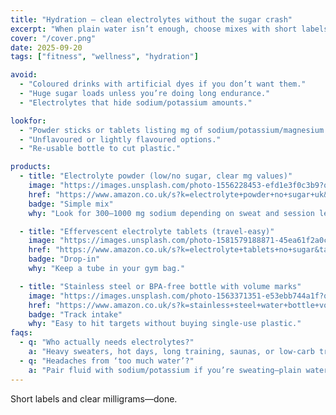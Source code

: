 ```yaml
---
title: "Hydration — clean electrolytes without the sugar crash"
excerpt: "When plain water isn’t enough, choose mixes with short labels and sensible sodium."
cover: "/cover.png"
date: 2025-09-20
tags: ["fitness", "wellness", "hydration"]

avoid:
  - "Coloured drinks with artificial dyes if you don’t want them."
  - "Huge sugar loads unless you’re doing long endurance."
  - "Electrolytes that hide sodium/potassium amounts."

lookfor:
  - "Powder sticks or tablets listing mg of sodium/potassium/magnesium."
  - "Unflavoured or lightly flavoured options."
  - "Re-usable bottle to cut plastic."

products:
  - title: "Electrolyte powder (low/no sugar, clear mg values)"
    image: "https://images.unsplash.com/photo-1556228453-efd1e3f0c3b9?q=80&w=1200"
    href: "https://www.amazon.co.uk/s?k=electrolyte+powder+no+sugar+uk&tag=wildandwell0c-21"
    badge: "Simple mix"
    why: "Look for 300–1000 mg sodium depending on sweat and session length."

  - title: "Effervescent electrolyte tablets (travel-easy)"
    image: "https://images.unsplash.com/photo-1581579188871-45ea61f2a0c8?q=80&w=1200"
    href: "https://www.amazon.co.uk/s?k=electrolyte+tablets+no+sugar&tag=wildandwell0c-21"
    badge: "Drop-in"
    why: "Keep a tube in your gym bag."

  - title: "Stainless steel or BPA-free bottle with volume marks"
    image: "https://images.unsplash.com/photo-1563371351-e53ebb744a1f?q=80&w=1200"
    href: "https://www.amazon.co.uk/s?k=stainless+steel+water+bottle+volume+markers&tag=wildandwell0c-21"
    badge: "Track intake"
    why: "Easy to hit targets without buying single-use plastic."
faqs:
  - q: "Who actually needs electrolytes?"
    a: "Heavy sweaters, hot days, long training, saunas, or low-carb transitions."
  - q: "Headaches from ‘too much water’?"
    a: "Pair fluid with sodium/potassium if you’re sweating—plain water alone can dilute."
---
```

Short labels and clear milligrams—done.

